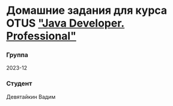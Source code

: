 # Домашние задания для курса OTUS ["Java Developer. Professional"](https://otus.ru/lessons/java-professional/?utm_source=github&utm_medium=free&utm_campaign=otus)

### Группа 
2023-12

### Студент
Девятайкин Вадим